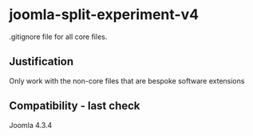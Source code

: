 # joomla-split-experiment-v4

.gitignore file for all core files.

## Justification

Only work with the non-core files that are bespoke software extensions

## Compatibility - last check

Joomla 4.3.4
